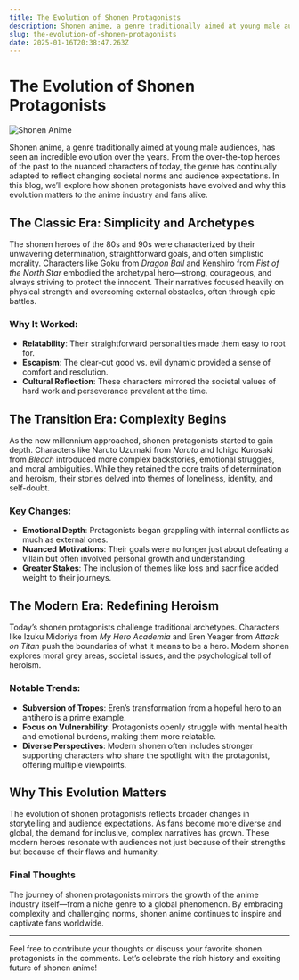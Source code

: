 ```yaml
---
title: The Evolution of Shonen Protagonists
description: Shonen anime, a genre traditionally aimed at young male audiences, has seen an incredible evolution over the years. From the over-the-top heroes of the past to the nuanced characters of today, the genre has continually adapted to reflect changing societal norms and audience expectations. In this blog, we’ll explore how shonen protagonists have evolved and why this evolution matters to the anime industry and fans alike.
slug: the-evolution-of-shonen-protagonists
date: 2025-01-16T20:38:47.263Z
---
```


# The Evolution of Shonen Protagonists
![Shonen Anime](https://static1.srcdn.com/wordpress/wp-content/uploads/2024/11/8a68e967-32c1-46e6-a2c4-ba68d57143bd-1.jpeg)

Shonen anime, a genre traditionally aimed at young male audiences, has seen an incredible evolution over the years. From the over-the-top heroes of the past to the nuanced characters of today, the genre has continually adapted to reflect changing societal norms and audience expectations. In this blog, we’ll explore how shonen protagonists have evolved and why this evolution matters to the anime industry and fans alike.

## The Classic Era: Simplicity and Archetypes

The shonen heroes of the 80s and 90s were characterized by their unwavering determination, straightforward goals, and often simplistic morality. Characters like Goku from *Dragon Ball* and Kenshiro from *Fist of the North Star* embodied the archetypal hero—strong, courageous, and always striving to protect the innocent. Their narratives focused heavily on physical strength and overcoming external obstacles, often through epic battles.

### Why It Worked:
- **Relatability**: Their straightforward personalities made them easy to root for.
- **Escapism**: The clear-cut good vs. evil dynamic provided a sense of comfort and resolution.
- **Cultural Reflection**: These characters mirrored the societal values of hard work and perseverance prevalent at the time.

## The Transition Era: Complexity Begins

As the new millennium approached, shonen protagonists started to gain depth. Characters like Naruto Uzumaki from *Naruto* and Ichigo Kurosaki from *Bleach* introduced more complex backstories, emotional struggles, and moral ambiguities. While they retained the core traits of determination and heroism, their stories delved into themes of loneliness, identity, and self-doubt.

### Key Changes:
- **Emotional Depth**: Protagonists began grappling with internal conflicts as much as external ones.
- **Nuanced Motivations**: Their goals were no longer just about defeating a villain but often involved personal growth and understanding.
- **Greater Stakes**: The inclusion of themes like loss and sacrifice added weight to their journeys.

## The Modern Era: Redefining Heroism

Today’s shonen protagonists challenge traditional archetypes. Characters like Izuku Midoriya from *My Hero Academia* and Eren Yeager from *Attack on Titan* push the boundaries of what it means to be a hero. Modern shonen explores moral grey areas, societal issues, and the psychological toll of heroism.

### Notable Trends:
- **Subversion of Tropes**: Eren’s transformation from a hopeful hero to an antihero is a prime example.
- **Focus on Vulnerability**: Protagonists openly struggle with mental health and emotional burdens, making them more relatable.
- **Diverse Perspectives**: Modern shonen often includes stronger supporting characters who share the spotlight with the protagonist, offering multiple viewpoints.

## Why This Evolution Matters

The evolution of shonen protagonists reflects broader changes in storytelling and audience expectations. As fans become more diverse and global, the demand for inclusive, complex narratives has grown. These modern heroes resonate with audiences not just because of their strengths but because of their flaws and humanity.

### Final Thoughts

The journey of shonen protagonists mirrors the growth of the anime industry itself—from a niche genre to a global phenomenon. By embracing complexity and challenging norms, shonen anime continues to inspire and captivate fans worldwide.

---

Feel free to contribute your thoughts or discuss your favorite shonen protagonists in the comments. Let’s celebrate the rich history and exciting future of shonen anime!
